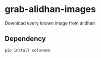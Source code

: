 # grab-alidhan-images

Download every known image from alidhan

## Dependency
```bash
pip install colorama
```
